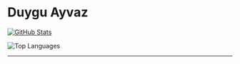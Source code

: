 # Duygu Ayvaz

[![GitHub Stats](https://github-readme-stats.vercel.app/api?username=duyguayvaz&hide=contribs,stars,prs,issues&count_private=true&theme=transparent&show_icons=true)](https://github.com/duyguayvaz)

![Top Languages](https://github-readme-stats.vercel.app/api/top-langs/?username=duyguayvaz&layout=compact&theme=transparent&hide=Batchfile,TeX,Rich%20Text%20Format,Makefile,Shell,HTML,SCSS,TypeScript,Objective-C,Roff,Dockerfile)

---
